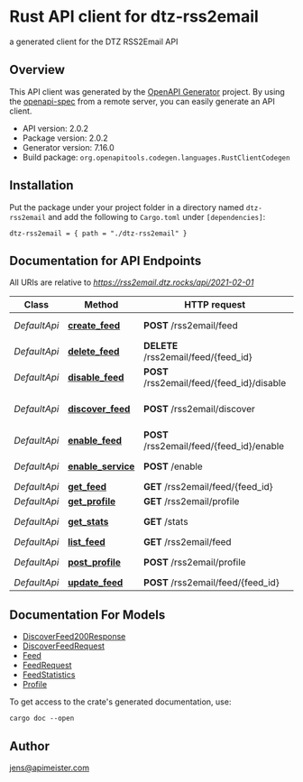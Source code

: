 # Rust API client for dtz-rss2email

a generated client for the DTZ RSS2Email API


## Overview

This API client was generated by the [OpenAPI Generator](https://openapi-generator.tech) project.  By using the [openapi-spec](https://openapis.org) from a remote server, you can easily generate an API client.

- API version: 2.0.2
- Package version: 2.0.2
- Generator version: 7.16.0
- Build package: `org.openapitools.codegen.languages.RustClientCodegen`

## Installation

Put the package under your project folder in a directory named `dtz-rss2email` and add the following to `Cargo.toml` under `[dependencies]`:

```
dtz-rss2email = { path = "./dtz-rss2email" }
```

## Documentation for API Endpoints

All URIs are relative to *https://rss2email.dtz.rocks/api/2021-02-01*

Class | Method | HTTP request | Description
------------ | ------------- | ------------- | -------------
*DefaultApi* | [**create_feed**](docs/DefaultApi.md#create_feed) | **POST** /rss2email/feed | create feed subscription
*DefaultApi* | [**delete_feed**](docs/DefaultApi.md#delete_feed) | **DELETE** /rss2email/feed/{feed_id} | delete feed
*DefaultApi* | [**disable_feed**](docs/DefaultApi.md#disable_feed) | **POST** /rss2email/feed/{feed_id}/disable | disable feed
*DefaultApi* | [**discover_feed**](docs/DefaultApi.md#discover_feed) | **POST** /rss2email/discover | discover feed on homepage
*DefaultApi* | [**enable_feed**](docs/DefaultApi.md#enable_feed) | **POST** /rss2email/feed/{feed_id}/enable | enable feed
*DefaultApi* | [**enable_service**](docs/DefaultApi.md#enable_service) | **POST** /enable | enable the service
*DefaultApi* | [**get_feed**](docs/DefaultApi.md#get_feed) | **GET** /rss2email/feed/{feed_id} | get feed
*DefaultApi* | [**get_profile**](docs/DefaultApi.md#get_profile) | **GET** /rss2email/profile | get profile
*DefaultApi* | [**get_stats**](docs/DefaultApi.md#get_stats) | **GET** /stats | get service statistics
*DefaultApi* | [**list_feed**](docs/DefaultApi.md#list_feed) | **GET** /rss2email/feed | list all feeds
*DefaultApi* | [**post_profile**](docs/DefaultApi.md#post_profile) | **POST** /rss2email/profile | post a profile
*DefaultApi* | [**update_feed**](docs/DefaultApi.md#update_feed) | **POST** /rss2email/feed/{feed_id} | update feed


## Documentation For Models

 - [DiscoverFeed200Response](docs/DiscoverFeed200Response.md)
 - [DiscoverFeedRequest](docs/DiscoverFeedRequest.md)
 - [Feed](docs/Feed.md)
 - [FeedRequest](docs/FeedRequest.md)
 - [FeedStatistics](docs/FeedStatistics.md)
 - [Profile](docs/Profile.md)


To get access to the crate's generated documentation, use:

```
cargo doc --open
```

## Author

jens@apimeister.com

